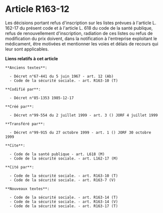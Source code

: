 # Article R163-12

Les décisions portant refus d'inscription sur les listes prévues à l'article L. 162-17 du présent code et à l'article L. 618
du code de la santé publique, refus de renouvellement d'inscription, radiation de ces listes ou refus de modification du prix
doivent, dans la notification à l'entreprise exploitant le médicament, être motivées et mentionner les voies et délais de
recours qui leur sont applicables.

**Liens relatifs à cet article**

	**Anciens textes**:

	  - Décret n°67-441 du 5 juin 1967 - art. 12 (Ab)
	  - Code de la sécurité sociale. - art. R163-10 (T)

	**Codifié par**:

	  - Décret n°85-1353 1985-12-17

	**Créé par**:

	  - Décret n°99-554 du 2 juillet 1999 - art. 3 () JORF 4 juillet 1999

	**Transféré par**:

	  - Décret n°99-915 du 27 octobre 1999 - art. 1 () JORF 30 octobre 1999

	**Cite**:

	  - Code de la santé publique - art. L618 (M)
	  - Code de la sécurité sociale. - art. L162-17 (M)

	**Cité par**:

	  - Code de la sécurité sociale. - art. R163-10 (T)
	  - Code de la sécurité sociale. - art. R163-7 (V)

	**Nouveaux textes**:

	  - Code de la sécurité sociale. - art. R163-14 (T)
	  - Code de la sécurité sociale. - art. R163-14 (V)
	  - Code de la sécurité sociale. - art. R163-17 (T)
